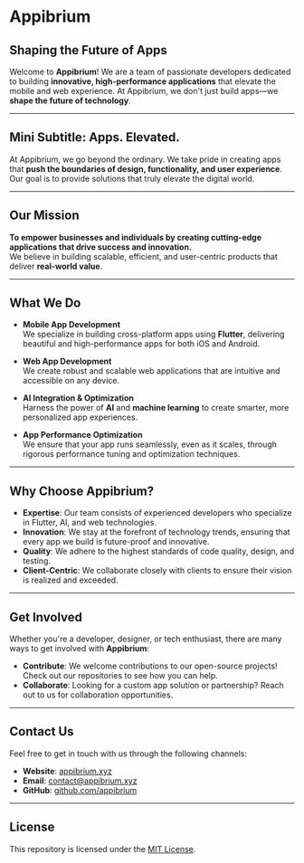 # Appibrium

## Shaping the Future of Apps

Welcome to **Appibrium**! We are a team of passionate developers dedicated to building **innovative, high-performance applications** that elevate the mobile and web experience. At Appibrium, we don't just build apps—we **shape the future of technology**.

---

## Mini Subtitle: **Apps. Elevated.**

At Appibrium, we go beyond the ordinary. We take pride in creating apps that **push the boundaries of design, functionality, and user experience**. Our goal is to provide solutions that truly elevate the digital world.

---

## Our Mission

**To empower businesses and individuals by creating cutting-edge applications that drive success and innovation.**  
We believe in building scalable, efficient, and user-centric products that deliver **real-world value**.

---

## What We Do

- **Mobile App Development**  
  We specialize in building cross-platform apps using **Flutter**, delivering beautiful and high-performance apps for both iOS and Android.

- **Web App Development**  
  We create robust and scalable web applications that are intuitive and accessible on any device.

- **AI Integration & Optimization**  
  Harness the power of **AI** and **machine learning** to create smarter, more personalized app experiences.

- **App Performance Optimization**  
  We ensure that your app runs seamlessly, even as it scales, through rigorous performance tuning and optimization techniques.

---

## Why Choose Appibrium?

- **Expertise**: Our team consists of experienced developers who specialize in Flutter, AI, and web technologies.
- **Innovation**: We stay at the forefront of technology trends, ensuring that every app we build is future-proof and innovative.
- **Quality**: We adhere to the highest standards of code quality, design, and testing.
- **Client-Centric**: We collaborate closely with clients to ensure their vision is realized and exceeded.

---

## Get Involved

Whether you're a developer, designer, or tech enthusiast, there are many ways to get involved with **Appibrium**:

- **Contribute**: We welcome contributions to our open-source projects! Check out our repositories to see how you can help.
- **Collaborate**: Looking for a custom app solution or partnership? Reach out to us for collaboration opportunities.

---

## Contact Us

Feel free to get in touch with us through the following channels:

- **Website**: [appibrium.xyz](http://appibrium.xyz)
- **Email**: contact@appibrium.xyz
- **GitHub**: [github.com/appibrium](https://github.com/appibrium)

---

## License

This repository is licensed under the [MIT License](LICENSE).
